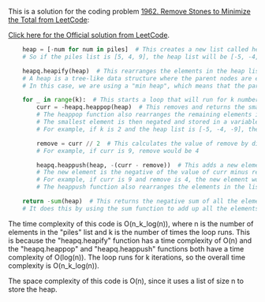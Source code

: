 This is a solution for the coding problem [1962. Remove Stones to Minimize the Total from LeetCode](https://leetcode.com/problems/remove-stones-to-minimize-the-total/description):

[Click here for the Official solution from LeetCode](https://leetcode.com/problems/remove-stones-to-minimize-the-total/solutions/2636179/remove-stones-to-minimize-the-total/).

```python
    heap = [-num for num in piles]  # This creates a new list called heap which contains the negative values of each element in the piles list
    # So if the piles list is [5, 4, 9], the heap list will be [-5, -4, -9]

    heapq.heapify(heap)  # This rearranges the elements in the heap list so that they follow the rules of a heap data structure
    # A heap is a tree-like data structure where the parent nodes are either greater than or less than their child nodes (depending on the type of heap)
    # In this case, we are using a "min heap", which means that the parent nodes are always less than their child nodes

    for _ in range(k):  # This starts a loop that will run for k number of times
        curr = -heapq.heappop(heap)  # This removes and returns the smallest element from the heap (which is the first element in the list since the list is now a heap)
        # The heappop function also rearranges the remaining elements in the list so that they continue to follow the rules of a heap
        # The smallest element is then negated and stored in a variable called curr
        # For example, if k is 2 and the heap list is [-5, -4, -9], the first time through the loop curr would be 9

        remove = curr // 2  # This calculates the value of remove by dividing curr by 2 and using the "//" operator to round the result down to the nearest integer
        # For example, if curr is 9, remove would be 4

        heapq.heappush(heap, -(curr - remove))  # This adds a new element to the heap
        # The new element is the negative of the value of curr minus remove
        # For example, if curr is 9 and remove is 4, the new element would be -(9 - 4) which is -5
        # The heappush function also rearranges the elements in the list so that they continue to follow the rules of a heap

    return -sum(heap)  # This returns the negative sum of all the elements in the heap
    # It does this by using the sum function to add up all the elements in the heap and then negating the result

```

The time complexity of this code is O(n_k_log(n)), where n is the number of elements in the "piles" list and k is the number of times the loop runs. This is because the "heapq.heapify" function has a time complexity of O(n) and the "heapq.heappop" and "heapq.heappush" functions both have a time complexity of O(log(n)). The loop runs for k iterations, so the overall time complexity is O(n_k_log(n)).

The space complexity of this code is O(n), since it uses a list of size n to store the heap.
